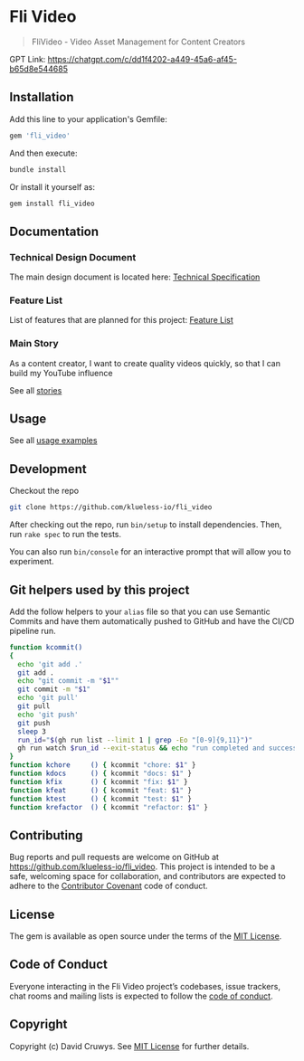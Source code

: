 # Fli Video

> FliVideo - Video Asset Management for Content Creators

GPT Link: https://chatgpt.com/c/dd1f4202-a449-45a6-af45-b65d8e544685

## Installation

Add this line to your application's Gemfile:

```ruby
gem 'fli_video'
```

And then execute:

```bash
bundle install
```

Or install it yourself as:

```bash
gem install fli_video
```

## Documentation

### Technical Design Document

The main design document is located here: [Technical Specification](docs/technical-specifications.md)

### Feature List

List of features that are planned for this project: [Feature List](docs/feature-list.md)

### Main Story

As a content creator, I want to create quality videos quickly, so that I can build my YouTube influence

See all [stories](./stories.md)


## Usage

See all [usage examples](./USAGE.md)


## Development

Checkout the repo

```bash
git clone https://github.com/klueless-io/fli_video
```

After checking out the repo, run `bin/setup` to install dependencies. Then, run `rake spec` to run the tests. 

You can also run `bin/console` for an interactive prompt that will allow you to experiment.

## Git helpers used by this project

Add the follow helpers to your `alias` file so that you can use Semantic Commits and have them automatically pushed to GitHub and have the CI/CD pipeline run.

```bash
function kcommit()
{
  echo 'git add .'
  git add .
  echo "git commit -m "$1""
  git commit -m "$1"
  echo 'git pull'
  git pull
  echo 'git push'
  git push
  sleep 3
  run_id="$(gh run list --limit 1 | grep -Eo "[0-9]{9,11}")"
  gh run watch $run_id --exit-status && echo "run completed and successful" && git pull && git tag | sort -V | tail -1
}
function kchore     () { kcommit "chore: $1" }
function kdocs      () { kcommit "docs: $1" }
function kfix       () { kcommit "fix: $1" }
function kfeat      () { kcommit "feat: $1" }
function ktest      () { kcommit "test: $1" }
function krefactor  () { kcommit "refactor: $1" }
```

## Contributing

Bug reports and pull requests are welcome on GitHub at https://github.com/klueless-io/fli_video. This project is intended to be a safe, welcoming space for collaboration, and contributors are expected to adhere to the [Contributor Covenant](http://contributor-covenant.org) code of conduct.

## License

The gem is available as open source under the terms of the [MIT License](https://opensource.org/licenses/MIT).

## Code of Conduct

Everyone interacting in the Fli Video project’s codebases, issue trackers, chat rooms and mailing lists is expected to follow the [code of conduct](https://github.com/klueless-io/fli_video/blob/master/CODE_OF_CONDUCT.md).

## Copyright

Copyright (c) David Cruwys. See [MIT License](LICENSE.txt) for further details.
